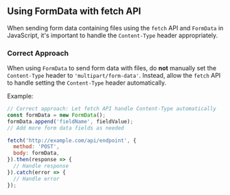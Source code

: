 ## Using FormData with fetch API

When sending form data containing files using the `fetch` API and `FormData` in JavaScript, it's important to handle the `Content-Type` header appropriately.

### Correct Approach

When using `FormData` to send form data with files, do **not** manually set the `Content-Type` header to `'multipart/form-data'`. Instead, allow the `fetch` API to handle setting the `Content-Type` header automatically.

Example:
```javascript
// Correct approach: Let fetch API handle Content-Type automatically
const formData = new FormData();
formData.append('fieldName', fieldValue);
// Add more form data fields as needed

fetch('http://example.com/api/endpoint', {
  method: 'POST',
  body: formData,
}).then(response => {
  // Handle response
}).catch(error => {
  // Handle error
});
